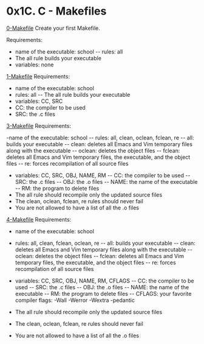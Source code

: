 # 0x1C. C - Makefiles

[0-Makefile](./0-Makefile)
Create your first Makefile.

Requirements:

- name of the executable: school
  -- rules: all
- The all rule builds your executable
- variables: none

[1-Makefile](./1-Makefile)
Requirements:

- name of the executable: school
- rules: all
  -- The all rule builds your executable
- variables: CC, SRC
- CC: the compiler to be used
- SRC: the .c files

[3-Makefile](./3-Makefile)
Requirements:

-name of the executable: school
-- rules: all, clean, oclean, fclean, re
-- all: builds your executable
-- clean: deletes all Emacs and Vim temporary files along with the executable
-- oclean: deletes the object files
-- fclean: deletes all Emacs and Vim temporary files, the executable, and the object files
-- re: forces recompilation of all source files

- variables: CC, SRC, OBJ, NAME, RM
  -- CC: the compiler to be used
  -- SRC: the .c files
  -- OBJ: the .o files
  -- NAME: the name of the executable
  -- RM: the program to delete files
- The all rule should recompile only the updated source files
- The clean, oclean, fclean, re rules should never fail
- You are not allowed to have a list of all the .o files

[4-Makefile](./4-Makefile)
Requirements:

- name of the executable: school
- rules: all, clean, fclean, oclean, re
  -- all: builds your executable
  -- clean: deletes all Emacs and Vim temporary files along with the executable
  -- oclean: deletes the object files
  -- fclean: deletes all Emacs and Vim temporary files, the executable, and the object files
  -- re: forces recompilation of all source files
- variables: CC, SRC, OBJ, NAME, RM, CFLAGS
  -- CC: the compiler to be used
  -- SRC: the .c files
  -- OBJ: the .o files
  -- NAME: the name of the executable
  -- RM: the program to delete files
  -- CFLAGS: your favorite compiler flags: -Wall -Werror -Wextra -pedantic
- The all rule should recompile only the updated source files
- The clean, oclean, fclean, re rules should never fail

- You are not allowed to have a list of all the .o files
